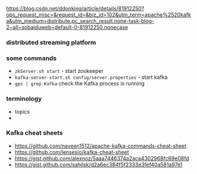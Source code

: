 https://blog.csdn.net/ddonking/article/details/81912250?ops_request_misc=&request_id=&biz_id=102&utm_term=apache%2520kafka&utm_medium=distribute.pc_search_result.none-task-blog-2~all~sobaiduweb~default-0-81912250.nonecase


### distributed streaming platform


### some commands 

* ```zkServer.sh start``` - start zookeeper 
* ```kafka-server-start.sh config/server.properties``` - start kafka
* ```gps | grep Kafka``` check the Kafka process is running

### terminology 
* topics
* 



### Kafka cheat sheets
* https://github.com/naveen1512/apache-kafka-commands-cheat-sheet
* https://github.com/lensesio/kafka-cheat-sheet
* https://gist.github.com/alexnoz/5aaa7446374a2aca4302968fc69e08fd
* https://gist.github.com/sahilsk/d2a6ec384f5f2333e3fef40a581a97e1
